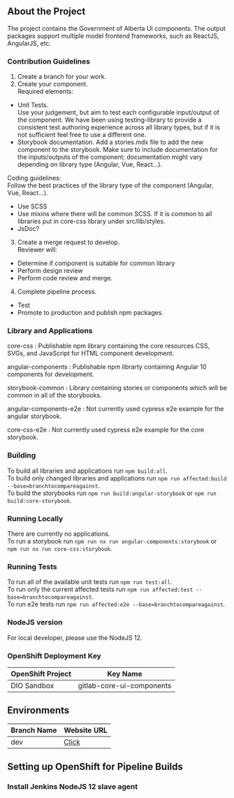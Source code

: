 ## About the Project

The project contains the Government of Alberta UI components. The output packages support multiple model frontend frameworks, such as ReactJS, AngularJS, etc.

### Contribution Guidelines

1. Create a branch for your work.
2. Create your component.  
Required elements:  
- Unit Tests.  
Use your judgement, but aim to test each configurable input/output of the component.  We have been using testing-library to provide a consistent test authoring experience across all library types, but if it is not sufficient feel free to use a different one.
- Storybook documentation. 
Add a stories.mdx file to add the new component to the storybook.  Make sure to include documentation for the inputs/outputs of the component; documentation might vary depending on library type (Angular, Vue, React...).
  
Coding guidelines:  
Follow the best practices of the library type of the component (Angular, Vue, React...).
- Use SCSS
- Use mixins where there will be common SCSS.  If it is common to all libraries put in core-css library under src/lib/styles.
- JsDoc?  

3. Create a merge request to develop.  
Reviewer will:  
- Determine if component is suitable for common library  
- Perform design review
- Perform code review and merge.

4. Complete pipeline process.
- Test
- Promote to production and publish npm packages.

### Library and Applications

core-css
: Publishable npm library containing the core resources CSS, SVGs, and JavaScript for HTML component development.

angular-components
: Publishable npm librarty containing Angular 10 components for development.

storybook-common
: Library containing stories or components which will be common in all of the storybooks.

angular-components-e2e
: Not currently used cypress e2e example for the angular storybook.

core-css-e2e
: Not currently used cypress e2e example for the core storybook.

### Building

To build all libraries and applications run `npm build:all`.  
To build only changed libraries and applications run `npm run affected:build --base=branchtocompareagainst`.  
To build the storybooks run `npm run build:angular-storybook` or `npm run build:core-storybook`.  

### Running Locally

There are currently no applications.  
To run a storybook run `npm run nx run angular-components:storybook` or `npm run nx run core-css:storybook`.

### Running Tests

To run all of the available unit tests run `npm run test:all`.  
To run only the current affected tests run `npm run affected:test --base=branchtocompareagainst`.  
To run e2e tests run `npm run affected:e2e --base=branchtocompareagainst`.  

### NodeJS version

For local developer, please use the NodeJS 12.

### OpenShift Deployment Key

| OpenShift Project | Key Name                  |
| ----------------- | ------------------------- |
| DIO Sandbox       | gitlab-core-ui-components |

## Environments

| Branch Name | Website URL                                            |
| ----------- | ------------------------------------------------------ |
| dev         | [Click](https://ui-components-dio-dev.os99.gov.ab.ca/) |

## Setting up OpenShift for Pipeline Builds

### Install Jenkins NodeJS 12 slave agent
